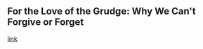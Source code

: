 ## For the Love of the Grudge: Why We Can't Forgive or Forget

[link](https://www.psychologytoday.com/intl/blog/valley-girl-brain/202103/the-love-the-grudge-why-we-cant-forgive-or-forget)
